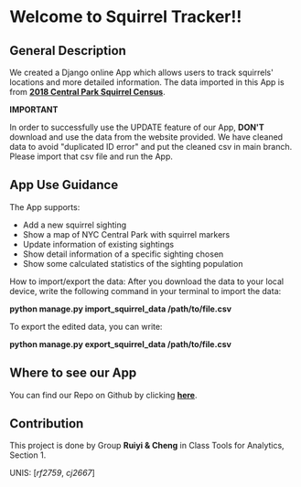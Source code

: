 # Welcome to Squirrel Tracker!!

## General Description
We created a Django online App which allows users to track squirrels' locations and more detailed information.
The data imported in this App is from **[2018 Central Park Squirrel Census](https://data.cityofnewyork.us/Environment/2018-Central-Park-Squirrel-Census-Squirrel-Data/vfnx-vebw)**.


**IMPORTANT**

In order to successfully use the UPDATE feature of our App, **DON'T** download and use the data from the website provided. We have cleaned data to avoid "duplicated ID error" and put the cleaned csv in main branch. Please import that csv file and run the App.

## App Use Guidance
The App supports:
- Add a new squirrel sighting
- Show a map of NYC Central Park with squirrel markers
- Update information of existing sightings
- Show detail information of a specific sighting chosen
- Show some calculated statistics of the sighting population

How to import/export the data:
After you download the data to your local device, write the following command in your terminal to import the data:

**python manage.py import_squirrel_data /path/to/file.csv**

To export the edited data, you can write:

**python manage.py export_squirrel_data /path/to/file.csv**

## Where to see our App
You can find our Repo on Github by clicking **[here](https://github.com/fanroyi/Squirrel-Tracker.git)**.


## Contribution
This project is done by Group **Ruiyi & Cheng** in Class Tools for Analytics, Section 1.

UNIS: [*rf2759*, *cj2667*]
